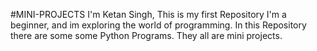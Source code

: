 #MINI-PROJECTS
I'm Ketan Singh, This is my first Repository
I'm a beginner, and im exploring the world of programming.
In this Repository there are some some Python Programs. They all are mini projects.

